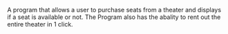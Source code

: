 A program that allows a user to purchase seats from a theater and displays if a seat is available or not. The Program also has the abality to rent out the entire theater in 1 click.
